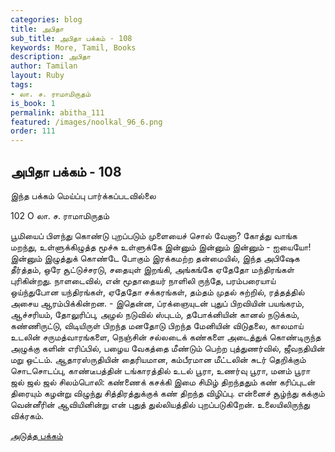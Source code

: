 ```yaml
---
categories: blog
title: அபிதா
sub_title: அபிதா பக்கம் - 108
keywords: More, Tamil, Books
description: அபிதா
author: Tamilan
layout: Ruby
tags:
- லா. ச. ராமாமிருதம்
is_book: 1
permalink: abitha_111
featured: /images/noolkal_96_6.png
order: 111
---
```

## அபிதா பக்கம் - 108

இந்த பக்கம் மெய்ப்பு பார்க்கப்படவில்லை

﻿102 O லா. ச. ராமாமிருதம்

பூமியைப் பிளந்து கொண்டு புறப்படும் முளையைச் சொல் வேனா? கோத்து வாங்க மறந்து, உள்ளுக்கிழுத்த மூச்சு உள்ளுக்கே இன்னும் இன்னும் இன்னும் - ஐயையோ!இன்னும் இழுத்துக் கொண்டே போகும் இரக்கமற்ற தன்மையில், இந்த அபிஷேக தீர்த்தம், ஒரே சூட்டுச்சரடு, சதையுள் இறங்கி, அங்கங்கே ஏதேதோ மந்திரங்கள் புரிகின்றது. நாளடைவில், என் மூதாதையர் நாளிலி ருந்தே, பரம்பரையாய் ஒய்ந்துபோன யந்திரங்கள், ஏதேதோ சக்கரங்கள், தம்தம் முதல் சுற்றில், ரத்தத்தில் அசைய ஆரம்பிக்கின்றன. - இதென்ன, ப்ரக்ஞையுடன் புதுப் பிறவியின் பயங்கரம், ஆச்சரியம், தோலுரிப்பு, அழல் நடுவில் ஸ்புடம், தபோக்னியின் கானல் நடுக்கம், கண்ணிருட்டு, விடியிருள் பிறந்த மனதோடு பிறந்த மேனியின் விடுதலை, காலமாய் உடலின் சருமத்வாரங்களை, நெஞ்சின் சல்லடைக் கண்களை அடைத்துக் கொண்டிருந்த அழுக்கு களின் எரிப்பில், பழைய வேகத்தை மீண்டும் பெற்ற புத்துணர்வில், ஜீவநதியின் மறு ஒட்டம். ஆதாரஸ்ருதியின் தைரியமான, கம்பீரமான மீட்டலின் சுடர் தெறிக்கும் சொடசொடப்பு, காண்டீபத்தின் டங்காரத்தில் உடல் பூரா, உணர்வு பூரா, மனம் பூரா ஜல் ஜல் ஜல் சிலம்பொலி: கண்ணைக் கசக்கி இமை சிமிழ் திறந்ததும் கண் கரிப்புடன் திரையும் கழன்று விழுந்து சித்திரத்துக்குக் கண் திறந்த விழிப்பு. என்னைச் சூழ்ந்து கக்கும் வென்னீரின் ஆவியினின்று என் புதுத் துல்லியத்தில் புறப்படுகிறேன். உலையிலிருந்து விக்ரகம்.

[அடுத்த பக்கம்](abitha_112)